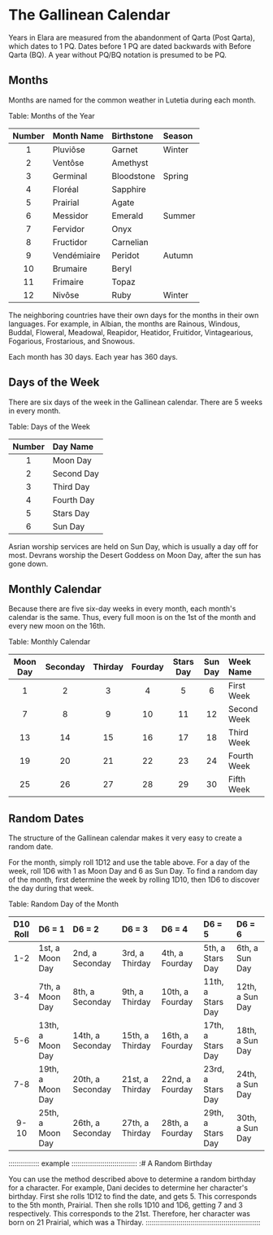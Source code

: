 # The Gallinean Calendar

Years in Elara are measured from the abandonment of Qarta (Post Qarta), which dates to 1 PQ. Dates before 1 PQ are dated backwards with Before Qarta (BQ). A year without PQ/BQ notation is presumed to be PQ.

## Months ##

Months are named for the common weather in Lutetia during each month.

Table: Months of the Year

| Number | Month Name  | Birthstone | Season |
| :----: | :---------- | :--------- | :----- |
| 1      | Pluviôse    | Garnet     | Winter |
| 2      | Ventôse     | Amethyst            |
| 3      | Germinal    | Bloodstone | Spring |
| 4      | Floréal     | Sapphire   |        |
| 5      | Prairial    | Agate      |        |
| 6      | Messidor    | Emerald    | Summer |
| 7      | Fervidor    | Onyx       |        |
| 8      | Fructidor   | Carnelian  |        |
| 9      | Vendémiaire | Peridot    | Autumn |
| 10     | Brumaire    | Beryl      |        |
| 11     | Frimaire    | Topaz      |        |
| 12     | Nivôse      | Ruby       | Winter |

The neighboring countries have their own days for the months in their own languages. For example, in Albian, the months are Rainous, Windous, Buddal, Floweral, Meadowal, Reapidor, Heatidor, Fruitidor, Vintagearious, Fogarious, Frostarious, and Snowous.

Each month has 30 days. Each year has 360 days.

## Days of the Week

There are six days of the week in the Gallinean calendar. There are 5 weeks in every month.

Table: Days of the Week

| Number | Day Name   |
| :----: | :--------- |
| 1      | Moon Day   |
| 2      | Second Day |
| 3      | Third Day  |
| 4      | Fourth Day |
| 5      | Stars Day  |
| 6      | Sun Day    |

Asrian worship services are held on Sun Day, which is usually a day off for most. Devrans worship the Desert Goddess on Moon Day, after the sun has gone down.

## Monthly Calendar

Because there are five six-day weeks in every month, each month's calendar is the same. Thus, every full moon is on the 1st of the month and every new moon on the 16th.

Table: Monthly Calendar

| Moon Day | Seconday | Thirday | Fourday | Stars Day | Sun Day | Week Name   |
| :------: | :------: | :-----: | :-----: | :-------: | :-----: | :---------- |
| 1        | 2        | 3       | 4       | 5         | 6       | First Week  |
| 7        | 8        | 9       | 10      | 11        | 12      | Second Week |
| 13       | 14       | 15      | 16      | 17        | 18      | Third Week  |
| 19       | 20       | 21      | 22      | 23        | 24      | Fourth Week |
| 25       | 26       | 27      | 28      | 29        | 30      | Fifth Week  |


## Random Dates

The structure of the Gallinean calendar makes it very easy to create a random date.

For the month, simply roll 1D12 and use the table above. For a day of the week, roll 1D6 with 1 as Moon Day and 6 as Sun Day.
To find a random day of the month, first determine the week by rolling 1D10, then 1D6 to discover the day during that week.

Table: Random Day of the Month

| D10 Roll | D6 = 1           | D6 = 2            | D6 = 3          | D6 = 4          | D6 = 5            | D6 = 6          |
| :------: | :--------------- | :---------------  | :-------------- | :-------------- | :---------------- | :-------------- |
| 1-2      |  1st, a Moon Day |  2nd, a Seconday  |  3rd, a Thirday |  4th, a Fourday |  5th, a Stars Day |  6th, a Sun Day |
| 3-4      |  7th, a Moon Day |  8th, a Seconday  |  9th, a Thirday | 10th, a Fourday | 11th, a Stars Day | 12th, a Sun Day |
| 5-6      | 13th, a Moon Day | 14th, a Seconday  | 15th, a Thirday | 16th, a Fourday | 17th, a Stars Day | 18th, a Sun Day |
| 7-8      | 19th, a Moon Day | 20th, a Seconday  | 21st, a Thirday | 22nd, a Fourday | 23rd, a Stars Day | 24th, a Sun Day |
| 9-10     | 25th, a Moon Day | 26th, a Seconday  | 27th, a Thirday | 28th, a Fourday | 29th, a Stars Day | 30th, a Sun Day |

::::::::::::::: example ::::::::::::::::::::::::::::::::
:# A Random Birthday

You can use the method described above to determine
a random birthday for a character. For example, Dani
decides to determine her character's birthday. First
she rolls 1D12 to find the date, and gets 5. This
corresponds to the 5th month, Prairial. Then she
rolls 1D10 and 1D6, getting 7 and 3 respectively.
This corresponds to the 21st. Therefore, her character
was born on 21 Prairial, which was a Thirday.
::::::::::::::::::::::::::::::::::::::::::::::::::::::::
